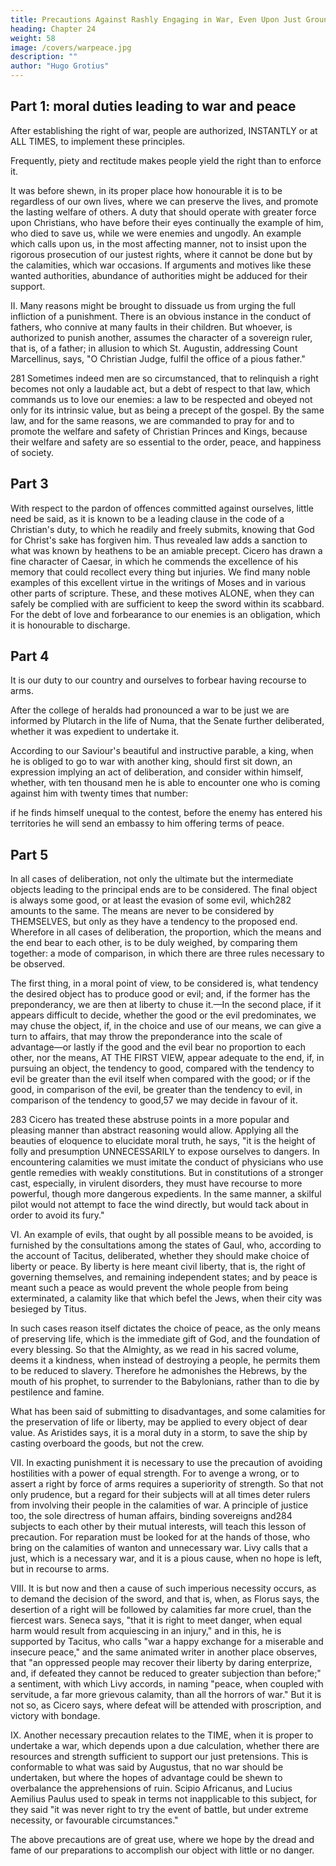 ```yaml
---
title: Precautions Against Rashly Engaging in War, Even Upon Just Grounds
heading: Chapter 24
weight: 58
image: /covers/warpeace.jpg
description: ""
author: "Hugo Grotius"
---
```



<!-- Relaxation of right in order to avoid war—particularly penalties—Self-preservation motive for forbearing hostilities—Prudential rules in the choice of advantages—Peace preferable to the extermination of hostile powers—Forbearance prudent in inferior powers—War not to be undertaken, but from necessity. -->


## Part 1: moral duties leading to war and peace

<!-- enter into an investigation of other  prescribe, yet it may not be improper slightly to touch upon certain errors, which it is necessary to obviate, in order to prevent any one from supposing, that,  -->

After establishing the right of war, people are authorized, INSTANTLY or at ALL TIMES, to implement these principles. 

Frequently, piety and rectitude makes people yield the right than to enforce it.

It was before shewn, in its proper place how honourable it is to be regardless of our own lives, where we can preserve the lives, and promote the lasting welfare of others. A duty that should operate with greater force upon Christians, who have before their eyes continually the example of him, who died to save us, while we were enemies and ungodly. An example which calls upon us, in the most affecting manner, not to insist upon the rigorous prosecution of our justest rights, where it cannot be done but by the calamities, which war occasions. If arguments and motives like these wanted authorities, abundance of authorities might be adduced for their support.

II. Many reasons might be brought to dissuade us from urging the full infliction of a punishment. There is an obvious instance in the conduct of fathers, who connive at many faults in their children. But whoever, is authorized to punish another, assumes the character of a sovereign ruler, that is, of a father; in allusion to which St. Augustin, addressing Count Marcellinus, says, "O Christian Judge, fulfil the office of a pious father."

281 Sometimes indeed men are so circumstanced, that to relinquish a right becomes not only a laudable act, but a debt of respect to that law, which commands us to love our enemies: a law to be respected and obeyed not only for its intrinsic value, but as being a precept of the gospel. By the same law, and for the same reasons, we are commanded to pray for and to promote the welfare and safety of Christian Princes and Kings, because their welfare and safety are so essential to the order, peace, and happiness of society.



## Part 3

With respect to the pardon of offences committed against ourselves, little need be said, as it is known to be a leading clause in the code of a Christian's duty, to which he readily and freely submits, knowing that God for Christ's sake has forgiven him. Thus revealed law adds a sanction to what was known by heathens to be an amiable precept. Cicero has drawn a fine character of Caesar, in which he commends the excellence of his memory that could recollect every thing but injuries. We find many noble examples of this excellent virtue in the writings of Moses and in various other parts of scripture. These, and these motives ALONE, when they can safely be complied with are sufficient to keep the sword within its scabbard. For the debt of love and forbearance to our enemies is an obligation, which it is honourable to discharge.


## Part 4

It is our duty to our country and ourselves to forbear having recourse to arms. 

After the college of heralds had pronounced a war to be just we are informed by Plutarch in the life of Numa, that the Senate further deliberated, whether it was expedient to undertake it. 

According to our Saviour's beautiful and instructive parable, a king, when he is obliged to go to war with another king, should first sit down, an expression implying an act of deliberation, and consider within himself, whether, with ten thousand men he is able to encounter one who is coming against him with twenty times that number: 

if he finds himself unequal to the contest, before the enemy has entered his territories he will send an embassy to him offering terms of peace.


## Part 5

In all cases of deliberation, not only the ultimate but the intermediate objects leading to the principal ends are to be considered. The final object is always some good, or at least the evasion of some evil, which282 amounts to the same. The means are never to be considered by THEMSELVES, but only as they have a tendency to the proposed end. Wherefore in all cases of deliberation, the proportion, which the means and the end bear to each other, is to be duly weighed, by comparing them together: a mode of comparison, in which there are three rules necessary to be observed.

The first thing, in a moral point of view, to be considered is, what tendency the desired object has to produce good or evil; and, if the former has the preponderancy, we are then at liberty to chuse it.—In the second place, if it appears difficult to decide, whether the good or the evil predominates, we may chuse the object, if, in the choice and use of our means, we can give a turn to affairs, that may throw the preponderance into the scale of advantage—or lastly if the good and the evil bear no proportion to each other, nor the means, AT THE FIRST VIEW, appear adequate to the end, if, in pursuing an object, the tendency to good, compared with the tendency to evil be greater than the evil itself when compared with the good; or if the good, in comparison of the evil, be greater than the tendency to evil, in comparison of the tendency to good,57 we may decide in favour of it.

283 Cicero has treated these abstruse points in a more popular and pleasing manner than abstract reasoning would allow. Applying all the beauties of eloquence to elucidate moral truth, he says, "it is the height of folly and presumption UNNECESSARILY to expose ourselves to dangers. In encountering calamities we must imitate the conduct of physicians who use gentle remedies with weakly constitutions. But in constitutions of a stronger cast, especially, in virulent disorders, they must have recourse to more powerful, though more dangerous expedients. In the same manner, a skilful pilot would not attempt to face the wind directly, but would tack about in order to avoid its fury."

VI. An example of evils, that ought by all possible means to be avoided, is furnished by the consultations among the states of Gaul, who, according to the account of Tacitus, deliberated, whether they should make choice of liberty or peace. By liberty is here meant civil liberty, that is, the right of governing themselves, and remaining independent states; and by peace is meant such a peace as would prevent the whole people from being exterminated, a calamity like that which befel the Jews, when their city was besieged by Titus.

In such cases reason itself dictates the choice of peace, as the only means of preserving life, which is the immediate gift of God, and the foundation of every blessing. So that the Almighty, as we read in his sacred volume, deems it a kindness, when instead of destroying a people, he permits them to be reduced to slavery. Therefore he admonishes the Hebrews, by the mouth of his prophet, to surrender to the Babylonians, rather than to die by pestilence and famine.

What has been said of submitting to disadvantages, and some calamities for the preservation of life or liberty, may be applied to every object of dear value. As Aristides says, it is a moral duty in a storm, to save the ship by casting overboard the goods, but not the crew.

VII. In exacting punishment it is necessary to use the precaution of avoiding hostilities with a power of equal strength. For to avenge a wrong, or to assert a right by force of arms requires a superiority of strength. So that not only prudence, but a regard for their subjects will at all times deter rulers from involving their people in the calamities of war. A principle of justice too, the sole directress of human affairs, binding sovereigns and284 subjects to each other by their mutual interests, will teach this lesson of precaution. For reparation must be looked for at the hands of those, who bring on the calamities of wanton and unnecessary war. Livy calls that a just, which is a necessary war, and it is a pious cause, when no hope is left, but in recourse to arms.

VIII. It is but now and then a cause of such imperious necessity occurs, as to demand the decision of the sword, and that is, when, as Florus says, the desertion of a right will be followed by calamities far more cruel, than the fiercest wars. Seneca says, "that it is right to meet danger, when equal harm would result from acquiescing in an injury," and in this, he is supported by Tacitus, who calls "war a happy exchange for a miserable and insecure peace," and the same animated writer in another place observes, that "an oppressed people may recover their liberty by daring enterprize, and, if defeated they cannot be reduced to greater subjection than before;" a sentiment, with which Livy accords, in naming "peace, when coupled with servitude, a far more grievous calamity, than all the horrors of war." But it is not so, as Cicero says, where defeat will be attended with proscription, and victory with bondage.

IX. Another necessary precaution relates to the TIME, when it is proper to undertake a war, which depends upon a due calculation, whether there are resources and strength sufficient to support our just pretensions. This is conformable to what was said by Augustus, that no war should be undertaken, but where the hopes of advantage could be shewn to overbalance the apprehensions of ruin. Scipio Africanus, and Lucius Aemilius Paulus used to speak in terms not inapplicable to this subject, for they said "it was never right to try the event of battle, but under extreme necessity, or favourable circumstances."

The above precautions are of great use, where we hope by the dread and fame of our preparations to accomplish our object with little or no danger.


